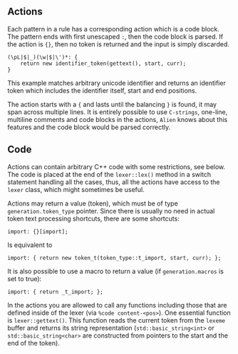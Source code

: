 ## Actions

Each pattern in a rule has a corresponding action which is a code block. The pattern ends with first unescaped `:`, then the code block is parsed. 
If the action is `{}`, then no token is returned and the input is simply discarded.

```
(\pL|$|_)(\w|$|\')*: {
    return new identifier_token(gettext(), start, curr);
}
```

This example matches arbitrary unicode identifier and returns an identifier token which includes the identifier itself, start and end positions.

The action starts with a `{` and lasts until the balancing `}` is found, it may span across multiple lines. It is entirely possible to use `C-strings`, one-line, multiline comments and code blocks in the actions, `Alien` knows about this features and the code block would be parsed correctly.

## Code

Actions can contain arbitrary C++ code with some restrictions, see below. The code is placed at the end of the `lexer::lex()` method in a switch statement handling all the cases, thus, all the actions have access to the `lexer` class, which might sometimes be useful.

Actions may return a value (token), which must be of type `generation.token_type` pointer. Since there is usually no need in actual token text processing shortcuts, there are some shortcuts:

```
import: {}[import];
```

Is equivalent to 

```
import: { return new token_t(token_type::t_import, start, curr); };
```

It is also possible to use a macro to return a value (if `generation.macros` is set to true):

```
import: { return _t_import; };
```

In the actions you are allowed to call any functions including those that are defined inside of the lexer (via `%code content-<pos>`). One essential function is `lexer::gettext()`. This function reads the current token from the `lexeme` buffer and returns its string representation (`std::basic_string<int>` or `std::basic_string<char>` are constructed from pointers to the start and the end of the token).

